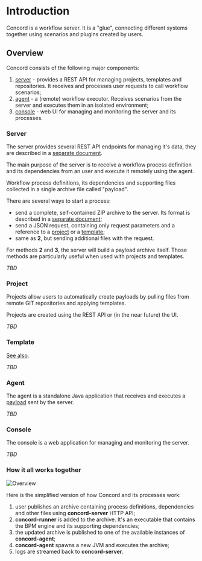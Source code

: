 # Introduction

Concord is a workflow server. It is a "glue", connecting different
systems together using scenarios and plugins created by users.

## Overview

Concord consists of the following major components:

1. [server](#server) - provides a REST API for managing projects,
   templates and repositories. It receives and processes user requests
   to call workflow scenarios;
2. [agent](#agent) - a (remote) workflow executor. Receives scenarios
   from the server and executes them in an isolated environment;
3. [console](#console) - web UI for managing and monitoring the server
   and its processes.
   
### Server

The server provides several REST API endpoints for managing it's data,
they are described in a [separate document](./api).

The main purpose of the server is to receive a workflow process
definition and its dependencies from an user and execute it remotely
using the agent.

Workflow process definitions, its dependencies and supporting files
collected in a single archive file called "payload".

There are several ways to start a process:

- send a complete, self-contained ZIP archive to the server. Its
format is described in a
[separate document](./processes.md#payload-format);
- send a JSON request, containing only request parameters and a
reference to a [project](#project) or a [template](#template);
- same as **2**, but sending additional files with the request.

For methods **2** and **3**, the server will build a payload archive
itself. Those methods are particularly useful when used with projects
and templates.

*TBD*

### Project

Projects allow users to automatically create payloads by pulling files
from remote GIT repositories and applying templates.

Projects are created using the REST API or (in the near future) the UI.

*TBD*

### Template

[See also](./templates.md).

*TBD*

### Agent

The agent is a standalone Java application that receives and executes
a [payload](#payload) sent by the server.

*TBD*

### Console

The console is a web application for managing and monitoring the
server.

*TBD*

### How it all works together

![Overview](images/runtime-overview.png)

Here is the simplified version of how Concord and its processes work:

1. user publishes an archive containing process definitions, dependencies and
other files using **concord-server** HTTP API;
2. **concord-runner** is added to the archive. It's an executable that contains
the BPM engine and its supporting dependencies;
3. the updated archive is published to one of the available instances of **concord-agent**;
4. **concord-agent** spawns a new JVM and executes the archive;
5. logs are streamed back to **concord-server**.

